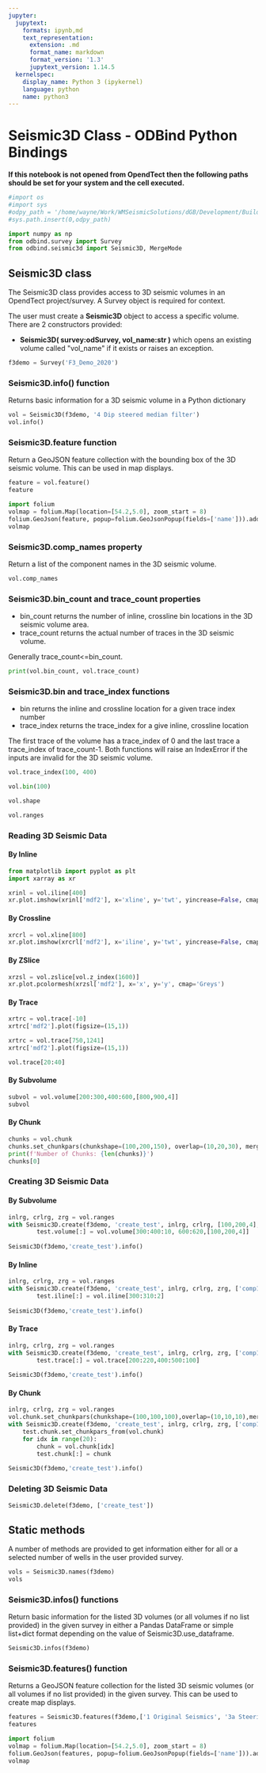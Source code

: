 ```yaml
---
jupyter:
  jupytext:
    formats: ipynb,md
    text_representation:
      extension: .md
      format_name: markdown
      format_version: '1.3'
      jupytext_version: 1.14.5
  kernelspec:
    display_name: Python 3 (ipykernel)
    language: python
    name: python3
---
```


# Seismic3D Class - ODBind Python Bindings


**If this notebook is not opened from OpendTect then the following paths should be set for your system and the cell executed.**

```python
#import os
#import sys
#odpy_path = '/home/wayne/Work/WMSeismicSolutions/dGB/Development/Build/bin/od7.0/bin/python'
#sys.path.insert(0,odpy_path)
```

```python
import numpy as np
from odbind.survey import Survey
from odbind.seismic3d import Seismic3D, MergeMode
```

## Seismic3D class

The Seismic3D class provides access to 3D seismic volumes in an OpendTect project/survey. A Survey object is required for context.

The user must create a **Seismic3D** object to access a specific volume. There are 2 constructors provided:
-   **Seismic3D( survey:odSurvey, vol_name:str )** which opens an existing volume called "vol_name" if it exists or raises an exception.


```python
f3demo = Survey('F3_Demo_2020')
```

### Seismic3D.info() function
Returns basic information for a 3D seismic volume in a Python dictionary

```python
vol = Seismic3D(f3demo, '4 Dip steered median filter')
vol.info()
```

### Seismic3D.feature function
Return a GeoJSON feature collection with the bounding box of the 3D seismic volume. This can be used in map displays.

```python
feature = vol.feature()
feature
```

```python
import folium
volmap = folium.Map(location=[54.2,5.0], zoom_start = 8)
folium.GeoJson(feature, popup=folium.GeoJsonPopup(fields=['name'])).add_to(volmap)
volmap
```

### Seismic3D.comp_names property
Return a list of the component names in the 3D seismic volume.

```python
vol.comp_names
```

### Seismic3D.bin_count and trace_count properties
- bin_count returns the number of inline, crossline bin locations in the 3D seismic volume area.
- trace_count returns the actual number of traces in the 3D seismic volume.

Generally trace_count<=bin_count.

```python
print(vol.bin_count, vol.trace_count)
```

### Seismic3D.bin and trace_index functions
- bin returns the inline and crossline location for a given trace index number
- trace_index returns the trace_index for a give inline, crossline location

The first trace of the volume has a trace_index of 0 and the last trace a trace_index of trace_count-1.
Both functions will raise an IndexError if the inputs are invalid for the 3D seismic volume.

```python
vol.trace_index(100, 400)
```

```python
vol.bin(100)
```

```python
vol.shape
```

```python
vol.ranges
```

### Reading 3D Seismic Data
#### By Inline

```python
from matplotlib import pyplot as plt
import xarray as xr

xrinl = vol.iline[400]
xr.plot.imshow(xrinl['mdf2'], x='xline', y='twt', yincrease=False, cmap='Greys')
```

#### By Crossline

```python
xrcrl = vol.xline[800]
xr.plot.imshow(xrcrl['mdf2'], x='iline', y='twt', yincrease=False, cmap='Greys')
```

#### By ZSlice

```python
xrzsl = vol.zslice[vol.z_index(1600)]
xr.plot.pcolormesh(xrzsl['mdf2'], x='x', y='y', cmap='Greys')
```

#### By Trace

```python
xrtrc = vol.trace[-10]
xrtrc['mdf2'].plot(figsize=(15,1))
```

```python
xrtrc = vol.trace[750,1241]
xrtrc['mdf2'].plot(figsize=(15,1))
```

```python
vol.trace[20:40]
```

#### By Subvolume

```python
subvol = vol.volume[200:300,400:600,[800,900,4]]
subvol
```

#### By Chunk

```python
chunks = vol.chunk
chunks.set_chunkpars(chunkshape=(100,200,150), overlap=(10,20,30), mergemode=MergeMode.Blend)
print(f'Number of Chunks: {len(chunks)}')
chunks[0]
```

### Creating 3D Seismic Data
#### By Subvolume

```python
inlrg, crlrg, zrg = vol.ranges
with Seismic3D.create(f3demo, 'create_test', inlrg, crlrg, [100,200,4], ['comp1'], 'CBVS', True, True) as test:
        test.volume[:] = vol.volume[300:400:10, 600:620,[100,200,4]]
        
Seismic3D(f3demo,'create_test').info()
```

#### By Inline

```python
inlrg, crlrg, zrg = vol.ranges
with Seismic3D.create(f3demo, 'create_test', inlrg, crlrg, zrg, ['comp1'], 'CBVS', True, True) as test:
        test.iline[:] = vol.iline[300:310:2]
        
Seismic3D(f3demo,'create_test').info()
```

#### By Trace

```python
inlrg, crlrg, zrg = vol.ranges
with Seismic3D.create(f3demo, 'create_test', inlrg, crlrg, zrg, ['comp1'], 'CBVS', True, True) as test:
        test.trace[:] = vol.trace[200:220,400:500:100]
        
Seismic3D(f3demo,'create_test').info()    
```

#### By Chunk

```python
inlrg, crlrg, zrg = vol.ranges
vol.chunk.set_chunkpars(chunkshape=(100,100,100),overlap=(10,10,10),mergemode=MergeMode.Average)
with Seismic3D.create(f3demo, 'create_test', inlrg, crlrg, zrg, ['comp1'], 'CBVS', True, True) as test:
    test.chunk.set_chunkpars_from(vol.chunk)
    for idx in range(20):
        chunk = vol.chunk[idx]
        test.chunk[:] = chunk
        
Seismic3D(f3demo,'create_test').info()
```

### Deleting 3D Seismic Data

```python
Seismic3D.delete(f3demo, ['create_test'])
```

## Static methods
A number of methods are provided to get information either for all or a selected number of wells in the user provided survey.

```python
vols = Seismic3D.names(f3demo)
vols
```

### Seismic3D.infos() functions
Return basic information for the listed 3D volumes (or all volumes if no list provided) in the given survey in either a Pandas DataFrame or simple list+dict format depending on the value of Seismic3D.use_dataframe.

```python
Seismic3D.infos(f3demo)

```

### Seismic3D.features() function

Returns a GeoJSON feature collection for the listed 3D seismic volumes (or all volumes if no list provided) in the given survey. This can be used to create map displays.

```python
features = Seismic3D.features(f3demo,['1 Original Seismics', '3a Steering PCA111 MF225'])
features
```

```python
import folium
volmap = folium.Map(location=[54.2,5.0], zoom_start = 8)
folium.GeoJson(features, popup=folium.GeoJsonPopup(fields=['name'])).add_to(volmap)
volmap
```
